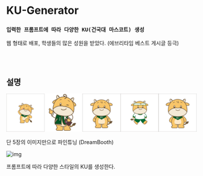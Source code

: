 # KU-Generator
### ```입력한 프롬프트에 따라 다양한 KU(건국대 마스코트) 생성```

웹 형태로 배포, 학생들의 많은 성원을 받았다.
(에브리타임 베스트 게시글 등극)

<br />
<br />

## 설명
![img](./docs/images/input/inputs.png)

단 5장의 이미지만으로 파인튜닝 (DreamBooth)

![img](./docs/images/output/outputs.png)

프롬프트에 따라 다양한 스타일의 KU를 생성한다.